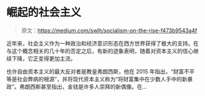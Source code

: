 # 崛起的社会主义

> 原文：<https://medium.com/swlh/socialism-on-the-rise-f473b9543a4f>

近年来，社会主义作为一种政治和经济意识形态在西方世界获得了极大的支持。在与这个概念相关的几十年的否定之后，有新的迹象表明，随着对资本主义的信心继续下降，它正变得更加主流。

也许自由资本主义的最大反对者是教皇弗朗西斯，他在 2015 年指出，“财富不平等是社会弊病的根源”，并将现代资本主义称为“将财富集中在少数人手中的新暴政”。弗朗西斯甚至指出，金钱是许多人崇拜的新偶像。在…